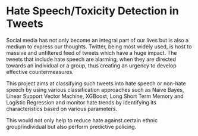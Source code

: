 # Hate Speech/Toxicity Detection in Tweets

Social media has not only become an integral part of our
lives but is also a medium to express our thoughts. Twitter, being
most widely used, is host to massive and unfiltered feed of tweets
which have a huge impact. The tweets that include hate speech are
alarming, when they are directed towards an individual or a
group, thus creating an urgency to develop effective
countermeasures. 

This project aims at classifying such tweets into
hate speech or non-hate speech by using various classification
approaches such as Naïve Bayes, Linear Support Vector Machine,
XGBoost, Long Short Term Memory and Logistic Regression and
monitor hate trends by identifying its characteristics based on
various parameters. 

This would not only help to reduce hate
against certain ethnic group/individual but also perform
predictive policing.

